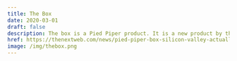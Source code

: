 ```yaml
---
title: The Box
date: 2020-03-01
draft: false
description: The box is a Pied Piper product. It is a new product by the Jack Barker-ran Pied Piper that has pivoted completely from what Richard originally envisioned with his technology. If this box seems familiar to some of you, it’s because it’s based on a real thing that’s already on the market.
href: https://thenextweb.com/news/pied-piper-box-silicon-valley-actually-based
image: /img/thebox.png
---
```

